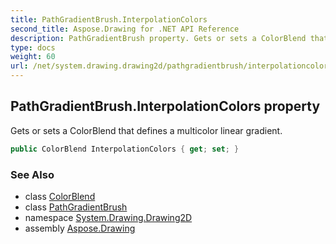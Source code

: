 ```yaml
---
title: PathGradientBrush.InterpolationColors
second_title: Aspose.Drawing for .NET API Reference
description: PathGradientBrush property. Gets or sets a ColorBlend that defines a multicolor linear gradient
type: docs
weight: 60
url: /net/system.drawing.drawing2d/pathgradientbrush/interpolationcolors/
---
```

## PathGradientBrush.InterpolationColors property

Gets or sets a ColorBlend that defines a multicolor linear gradient.

```csharp
public ColorBlend InterpolationColors { get; set; }
```

### See Also

* class [ColorBlend](../../colorblend/)
* class [PathGradientBrush](../)
* namespace [System.Drawing.Drawing2D](../../pathgradientbrush/)
* assembly [Aspose.Drawing](../../../)


